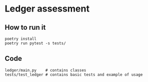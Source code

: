 # Ledger assessment

## How to run it
```commandline
poetry install
poetry run pytest -s tests/
```

## Code

```
ledger/main.py    # contains classes
tests/test_ledger # contains basic tests and example of usage  
```